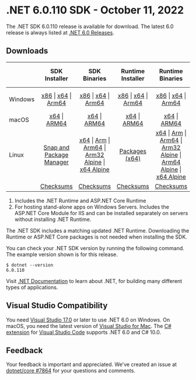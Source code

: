 # .NET 6.0.110 SDK - October 11, 2022

The .NET SDK 6.0.110 release is available for download. The latest 6.0 release is always listed at [.NET 6.0 Releases](../README.md).

## Downloads

|           | SDK Installer                        | SDK Binaries                 | Runtime Installer                                        | Runtime Binaries                                 | ASP.NET Core Runtime           |Windows Desktop Runtime          |
| --------- | :------------------------------------------:     | :----------------------:                 | :---------------------------:                            | :-------------------------:                      | :-----------------:            | :-----------------:            |
| Windows   | [x86][dotnet-sdk-win-x86.exe] \| [x64][dotnet-sdk-win-x64.exe] \| [Arm64][dotnet-sdk-win-arm64.exe] | [x86][dotnet-sdk-win-x86.zip] \| [x64][dotnet-sdk-win-x64.zip] \|  [Arm64][dotnet-sdk-win-arm64.zip] | [x86][dotnet-runtime-win-x86.exe] \| [x64][dotnet-runtime-win-x64.exe] \| [Arm64][dotnet-runtime-win-arm64.exe] | [x86][dotnet-runtime-win-x86.zip] \| [x64][dotnet-runtime-win-x64.zip] \| [Arm64][dotnet-runtime-win-arm64.zip] | [x86][aspnetcore-runtime-win-x86.exe] \| [x64][aspnetcore-runtime-win-x64.exe] \|; [Hosting Bundle][dotnet-hosting-win.exe] | [x86][windowsdesktop-runtime-win-x86.exe] \| [x64][windowsdesktop-runtime-win-x64.exe] \| [Arm64][windowsdesktop-runtime-win-arm64.exe] |
| macOS     | [x64][dotnet-sdk-osx-x64.pkg] \| [ARM64][dotnet-sdk-osx-arm64.pkg] | [x64][dotnet-sdk-osx-x64.tar.gz] \| [ARM64][dotnet-sdk-osx-arm64.tar.gz]  | [x64][dotnet-runtime-osx-x64.pkg] \| [ARM64][dotnet-runtime-osx-arm64.pkg] | [x64][dotnet-runtime-osx-x64.tar.gz] \| [ARM64][dotnet-runtime-osx-arm64.tar.gz]| [x64][aspnetcore-runtime-osx-x64.tar.gz] \| [ARM64][aspnetcore-runtime-osx-arm64.tar.gz] | - |
| Linux     |  [Snap and Package Manager](../install-linux.md)  | [x64][dotnet-sdk-linux-x64.tar.gz] \| [Arm][dotnet-sdk-linux-arm.tar.gz]  \| [Arm64][dotnet-sdk-linux-arm64.tar.gz] \| [Arm32 Alpine][dotnet-sdk-linux-musl-arm.tar.gz]  \| [x64 Alpine][dotnet-sdk-linux-musl-x64.tar.gz] | [Packages (x64)][linux-packages] | [x64][dotnet-runtime-linux-x64.tar.gz] \| [Arm][dotnet-runtime-linux-arm.tar.gz] \| [Arm64][dotnet-runtime-linux-arm64.tar.gz] \| [Arm32 Alpine][dotnet-runtime-linux-musl-arm.tar.gz] \| [Arm64 Alpine][dotnet-runtime-linux-musl-arm64.tar.gz] \| [x64 Alpine][dotnet-runtime-linux-musl-x64.tar.gz]  | [x64][aspnetcore-runtime-linux-x64.tar.gz]  \| [Arm][aspnetcore-runtime-linux-arm.tar.gz] \| [Arm64][aspnetcore-runtime-linux-arm64.tar.gz] \| [x64 Alpine][aspnetcore-runtime-linux-musl-x64.tar.gz] | - |
|  | [Checksums][checksums-sdk]                             | [Checksums][checksums-sdk]                                      | [Checksums][checksums-runtime]                             | [Checksums][checksums-runtime]  | [Checksums][checksums-runtime]  | [Checksums][checksums-runtime] |

1. Includes the .NET Runtime and ASP.NET Core Runtime
2. For hosting stand-alone apps on Windows Servers. Includes the ASP.NET Core Module for IIS and can be installed separately on servers without installing .NET Runtime.

The .NET SDK includes a matching updated .NET Runtime. Downloading the Runtime or ASP.NET Core packages is not needed when installing the SDK.

You can check your .NET SDK version by running the following command. The example version shown is for this release.

```console
$ dotnet --version
6.0.110
```

Visit [.NET Documentation](https://learn.microsoft.com/dotnet/core/) to learn about .NET, for building many different types of applications.

## Visual Studio Compatibility

You need [Visual Studio 17.0](https://visualstudio.microsoft.com) or later to use .NET 6.0 on Windows. On macOS, you need the latest version of [Visual Studio for Mac](https://visualstudio.microsoft.com/vs/mac/). The [C# extension](https://code.visualstudio.com/docs/languages/dotnet) for [Visual Studio Code](https://code.visualstudio.com/) supports .NET 6.0 and C# 10.0.

## Feedback

Your feedback is important and appreciated. We've created an issue at [dotnet/core #7864](https://github.com/dotnet/core/issues/7864) for your questions and comments.

[checksums-runtime]: https://builds.dotnet.microsoft.com/dotnet/checksums/6.0.10-sha.txt
[checksums-sdk]: https://builds.dotnet.microsoft.com/dotnet/checksums/6.0.10-sha.txt

[linux-packages]: ../install-linux.md

[//]: # ( Runtime 6.0.10)
[dotnet-runtime-linux-arm.tar.gz]: https://download.visualstudio.microsoft.com/download/pr/4b760400-58d8-4b6a-a44e-6d4468041136/3d3f29fa7154c975f1e558f0ce7f34a2/dotnet-runtime-6.0.10-linux-arm.tar.gz
[dotnet-runtime-linux-arm64.tar.gz]: https://download.visualstudio.microsoft.com/download/pr/21bc0b9c-669f-4d59-9e6b-d16d1917afc0/fd3fce1337cef07b2e3763d754becb05/dotnet-runtime-6.0.10-linux-arm64.tar.gz
[dotnet-runtime-linux-musl-arm.tar.gz]: https://download.visualstudio.microsoft.com/download/pr/e2fcd51d-b4b5-4b18-9781-03725e0f8698/319cf1066c7b16c177364c2b3b8e34dc/dotnet-runtime-6.0.10-linux-musl-arm.tar.gz
[dotnet-runtime-linux-musl-arm64.tar.gz]: https://download.visualstudio.microsoft.com/download/pr/503f71f3-de50-42ee-b57e-6a657a311729/f2e94dd72400ed84fec1b325ac7c362f/dotnet-runtime-6.0.10-linux-musl-arm64.tar.gz
[dotnet-runtime-linux-musl-x64.tar.gz]: https://download.visualstudio.microsoft.com/download/pr/0962aa41-5e26-4382-94bb-9bf15faf146e/8968881c7f465e73626235470b0faf6c/dotnet-runtime-6.0.10-linux-musl-x64.tar.gz
[dotnet-runtime-linux-x64.tar.gz]: https://download.visualstudio.microsoft.com/download/pr/48fbc600-8228-424e-aaed-52b7e601c277/c493b8ac4629341f1e5acc4ff515fead/dotnet-runtime-6.0.10-linux-x64.tar.gz
[dotnet-runtime-osx-arm64.pkg]: https://download.visualstudio.microsoft.com/download/pr/6afedb21-384c-4110-9856-189c169b231f/843a9a27982eaf00b0bb8ed5a9626401/dotnet-runtime-6.0.10-osx-arm64.pkg
[dotnet-runtime-osx-arm64.tar.gz]: https://download.visualstudio.microsoft.com/download/pr/f48a8f09-4b5a-40b4-ac4d-197d6ac53038/3cdc2003e07ccf4b22e9bf9a0313a5dc/dotnet-runtime-6.0.10-osx-arm64.tar.gz
[dotnet-runtime-osx-x64.pkg]: https://download.visualstudio.microsoft.com/download/pr/1cf60908-695c-4d98-a502-47ba21c9f9bf/8163b98d2c2a4f725af448adbe1047a7/dotnet-runtime-6.0.10-osx-x64.pkg
[dotnet-runtime-osx-x64.tar.gz]: https://download.visualstudio.microsoft.com/download/pr/f088e65a-26aa-4da3-a3e5-b4e7e419add8/79a7a79a56eeb08b0646f34952a00091/dotnet-runtime-6.0.10-osx-x64.tar.gz
[dotnet-runtime-win-arm64.exe]: https://download.visualstudio.microsoft.com/download/pr/1d61e401-55e3-498f-aa6a-de0a29ef2d8d/39d3d5ff136e14a6cc3621b4d8202495/dotnet-runtime-6.0.10-win-arm64.exe
[dotnet-runtime-win-arm64.zip]: https://download.visualstudio.microsoft.com/download/pr/f3ca8276-8a53-4c46-9486-bbdf32ea8481/114a1049ce0f1efab0b59663ccfc34ed/dotnet-runtime-6.0.10-win-arm64.zip
[dotnet-runtime-win-x64.exe]: https://download.visualstudio.microsoft.com/download/pr/50336bc7-7fd1-4a12-b5a2-81ce0219edf9/8d862413975808de0d835888e41e49a7/dotnet-runtime-6.0.10-win-x64.exe
[dotnet-runtime-win-x64.zip]: https://download.visualstudio.microsoft.com/download/pr/e764b48d-970f-41b5-a23b-c0f78a42fa03/16c9c1d0e5d168c6acbdfc1236f635b8/dotnet-runtime-6.0.10-win-x64.zip
[dotnet-runtime-win-x86.exe]: https://download.visualstudio.microsoft.com/download/pr/aaf0e61e-c5f6-4ead-9324-d0ff07e4c3de/677f360ffac9ba1b7a062cf4e5265ca7/dotnet-runtime-6.0.10-win-x86.exe
[dotnet-runtime-win-x86.zip]: https://download.visualstudio.microsoft.com/download/pr/7e7a6898-148f-4524-bfb5-a846049c7b6f/1e0c24eb4228adbe9b446dda64957bc4/dotnet-runtime-6.0.10-win-x86.zip

[//]: # ( WindowsDesktop 6.0.10)
[windowsdesktop-runtime-win-arm64.exe]: https://download.visualstudio.microsoft.com/download/pr/b05a38ca-a434-473c-b031-07f05c75487e/0dfe9108f47050d81f1bc09002de6881/windowsdesktop-runtime-6.0.10-win-arm64.exe
[windowsdesktop-runtime-win-x64.exe]: https://download.visualstudio.microsoft.com/download/pr/a6e878eb-d1da-40cb-8b6a-7f5b9390f09c/e4431ce2aa28b6c9956db672209be500/windowsdesktop-runtime-6.0.10-win-x64.exe
[windowsdesktop-runtime-win-x86.exe]: https://download.visualstudio.microsoft.com/download/pr/6f8cf899-4800-400e-a196-867e7593c8e4/351213f8ae397c30efcfbb78fb10def2/windowsdesktop-runtime-6.0.10-win-x86.exe

[//]: # ( ASP 6.0.10)
[aspnetcore-runtime-linux-arm.tar.gz]: https://download.visualstudio.microsoft.com/download/pr/eb049d47-1cd1-4a76-8b4c-3efee9890f2a/53441bce40b9ac8d073fb4742d823c3b/aspnetcore-runtime-6.0.10-linux-arm.tar.gz
[aspnetcore-runtime-linux-arm64.tar.gz]: https://download.visualstudio.microsoft.com/download/pr/c37e7250-886d-47e1-840e-fc0ae2aad195/81f019f66f158b7ccb3511d2fa5dec53/aspnetcore-runtime-6.0.10-linux-arm64.tar.gz
[aspnetcore-runtime-linux-musl-x64.tar.gz]: https://download.visualstudio.microsoft.com/download/pr/fb38e333-d733-448a-b7e9-7020b720d0e3/9cbdb02e1e42bacc02479312ef8afd09/aspnetcore-runtime-6.0.10-linux-musl-x64.tar.gz
[aspnetcore-runtime-linux-x64.tar.gz]: https://download.visualstudio.microsoft.com/download/pr/7d44ddeb-ad35-41a8-a581-03b151afbd80/6888586c28836b1e1f71df879184550b/aspnetcore-runtime-6.0.10-linux-x64.tar.gz
[aspnetcore-runtime-osx-arm64.tar.gz]: https://download.visualstudio.microsoft.com/download/pr/49c2a919-5162-4314-9010-a8da201e965e/f346ee2fc7ff046045edcca0778c625c/aspnetcore-runtime-6.0.10-osx-arm64.tar.gz
[aspnetcore-runtime-osx-x64.tar.gz]: https://download.visualstudio.microsoft.com/download/pr/38af6f1b-7b6b-40dc-8f0c-1f2025bea76e/795b0e4dff571fc01702d9cfbad359c0/aspnetcore-runtime-6.0.10-osx-x64.tar.gz
[aspnetcore-runtime-win-x64.exe]: https://download.visualstudio.microsoft.com/download/pr/2370bcad-45b1-4ccb-bc61-21ffd7116d63/1aa8efcabfb60ee778b913a5eb237a56/aspnetcore-runtime-6.0.10-win-x64.exe
[aspnetcore-runtime-win-x86.exe]: https://download.visualstudio.microsoft.com/download/pr/16a50311-71a0-49c2-bfdc-2ed11ade7043/b7ee5cb05411fc03931b6ec9d6c63e87/aspnetcore-runtime-6.0.10-win-x86.exe
[dotnet-hosting-win.exe]: https://download.visualstudio.microsoft.com/download/pr/870aa66a-733e-45fa-aecb-27aaec423f40/833d0387587b9fb35e47e75f2cfe0288/dotnet-hosting-6.0.10-win.exe

[//]: # ( SDK 6.0.110)
[dotnet-sdk-linux-arm.tar.gz]: https://download.visualstudio.microsoft.com/download/pr/ec48c241-aa98-44fb-8e9e-f8ec91f048ec/8c9b79c23058a1c0ad7b3e0fdc340d41/dotnet-sdk-6.0.110-linux-arm.tar.gz
[dotnet-sdk-linux-arm64.tar.gz]: https://download.visualstudio.microsoft.com/download/pr/1a0faccb-a85e-43b7-b2a6-78ee8b975855/572b91765e7db29d33887cf4b87bc86c/dotnet-sdk-6.0.110-linux-arm64.tar.gz
[dotnet-sdk-linux-musl-arm.tar.gz]: https://download.visualstudio.microsoft.com/download/pr/bbfa0af1-cbc7-43c8-bc29-e2b507b3eb3c/91860778e0b312e5db795c6afd7a2ee8/dotnet-sdk-6.0.110-linux-musl-arm.tar.gz
[dotnet-sdk-linux-musl-x64.tar.gz]: https://download.visualstudio.microsoft.com/download/pr/fe89b8dc-e7fe-4199-b95a-bc4394f47834/bae0fe90f64b92a5b328fa58c3275e6c/dotnet-sdk-6.0.110-linux-musl-x64.tar.gz
[dotnet-sdk-linux-x64.tar.gz]: https://download.visualstudio.microsoft.com/download/pr/3e527e7b-3a94-48a7-a392-2e75f20a6d15/1d253d740e987ac9c79f33967f18066d/dotnet-sdk-6.0.110-linux-x64.tar.gz
[dotnet-sdk-osx-arm64.pkg]: https://download.visualstudio.microsoft.com/download/pr/95bf0dcd-6a72-4f61-b0f0-832536ae730c/cfef617dfd50f7ca4684166f5cda12e8/dotnet-sdk-6.0.110-osx-arm64.pkg
[dotnet-sdk-osx-arm64.tar.gz]: https://download.visualstudio.microsoft.com/download/pr/f24b1026-8430-4eb1-936c-9a157b4a616c/b52edaf7d05aeb478e8e887d8fbc03a4/dotnet-sdk-6.0.110-osx-arm64.tar.gz
[dotnet-sdk-osx-x64.pkg]: https://download.visualstudio.microsoft.com/download/pr/437e0175-9bc3-405b-a5c3-cd75de2c0872/7e248814ad949ab9af3410ed9d47b61c/dotnet-sdk-6.0.110-osx-x64.pkg
[dotnet-sdk-osx-x64.tar.gz]: https://download.visualstudio.microsoft.com/download/pr/6ab195ea-dc0c-42b0-89d6-703c51918f7c/969a05eed49727289e7fcd99d4d81917/dotnet-sdk-6.0.110-osx-x64.tar.gz
[dotnet-sdk-win-arm64.exe]: https://download.visualstudio.microsoft.com/download/pr/5fea9a90-21f5-49d6-9b35-59aaa3557601/d74483933dfd284a9c7239a596464d89/dotnet-sdk-6.0.110-win-arm64.exe
[dotnet-sdk-win-arm64.zip]: https://download.visualstudio.microsoft.com/download/pr/a2ee8464-3b19-4be5-802f-7d2ee5f74ae4/e1191e174175cd296ad80e3bd4423c5c/dotnet-sdk-6.0.110-win-arm64.zip
[dotnet-sdk-win-x64.exe]: https://download.visualstudio.microsoft.com/download/pr/39bcfbb6-1a92-4889-8baa-d00326fa7f63/4d5a18a8f4d0ae94028034ceb088ce3d/dotnet-sdk-6.0.110-win-x64.exe
[dotnet-sdk-win-x64.zip]: https://download.visualstudio.microsoft.com/download/pr/5044912c-8075-49a3-8079-3ccce5a6a788/30d8b6b14bd33df25287b6e85cb96d8a/dotnet-sdk-6.0.110-win-x64.zip
[dotnet-sdk-win-x86.exe]: https://download.visualstudio.microsoft.com/download/pr/a73fe039-95c7-4343-b806-d6c51e45f811/5cfdaf0f890e55b7940dab813b1ff0e6/dotnet-sdk-6.0.110-win-x86.exe
[dotnet-sdk-win-x86.zip]: https://download.visualstudio.microsoft.com/download/pr/faa9b9d2-3584-4a08-94bc-bbbe2bd55d90/527cfa84df05e3354915b07247f7f3c2/dotnet-sdk-6.0.110-win-x86.zip
